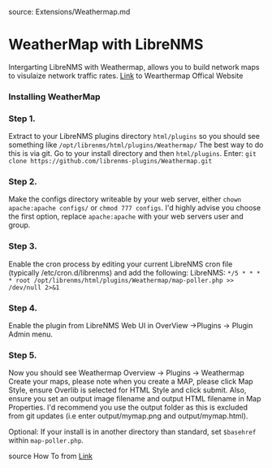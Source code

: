 source: Extensions/Weathermap.md

# WeatherMap with LibreNMS
Intergarting LibreNMS with Weathermap, allows you to build network maps to visulaize network traffic rates.
[Link](https://network-weathermap.com/) to Wearthermap Offical Website

### Installing WeatherMap

### Step 1. 
Extract to your LibreNMS plugins directory `html/plugins` so you should see something like `/opt/librenms/html/plugins/Weathermap/`
The best way to do this is via git. Go to your install directory and then `html/plugins`.
Enter:
    `git clone https://github.com/librenms-plugins/Weathermap.git`
### Step 2. 
Make the configs directory writeable by your web server, either `chown apache:apache configs/` or `chmod 777 configs`.
I'd highly advise you choose the first option, replace `apache:apache` with your web servers user and group.
### Step 3. 
Enable the cron process by editing your current LibreNMS cron file (typically /etc/cron.d/librenms) and add the following:
LibreNMS:  `*/5 * * * * root /opt/librenms/html/plugins/Weathermap/map-poller.php >> /dev/null 2>&1`
### Step 4. 
Enable the plugin from LibreNMS Web UI in OverView ->Plugins -> Plugin Admin menu.

### Step 5. 
Now you should see Weathermap Overview -> Plugins -> Weathermap
Create your maps, please note when you create a MAP, please click Map Style, ensure Overlib is selected for HTML Style and click submit.
Also, ensure you set an output image filename and output HTML filename in Map Properties.
I'd recommend you use the output folder as this is excluded from git updates (i.e enter output/mymap.png and output/mymap.html).

Optional: If your install is in another directory than standard, set `$basehref` within `map-poller.php`.

source How To from [Link](https://github.com/librenms-plugins/Weathermap/edit/master/INSTALL.md)
